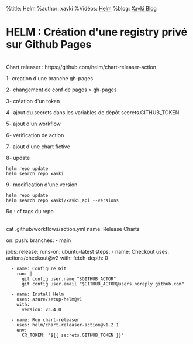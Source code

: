 %title: Helm
%author: xavki
%Vidéos: [Helm]()
%blog: [Xavki Blog](https://xavki.blog)

# HELM : Création d'une registry privé sur Github Pages

<br>
Chart releaser : https://github.com/helm/chart-releaser-action


1- creation d'une branche gh-pages

2- changement de conf de pages > gh-pages

3- création d'un token 

4- ajout du secrets dans les variables de dépôt
		secrets.GITHUB_TOKEN

5- ajout d'un workflow 

6- vérification de action

7- ajout d'une chart fictive

8- update 

```
helm repo update
helm search repo xavki
```

9- modification d'une version

```
helm repo update
helm search repo xavki/xavki_api --versions
```

Rq : cf tags du repo

<br>
cat .github/workflows/action.yml 
name: Release Charts

on:
  push:
    branches:
      - main

jobs:
  release:
    runs-on: ubuntu-latest
    steps:
      - name: Checkout
        uses: actions/checkout@v2
        with:
          fetch-depth: 0

      - name: Configure Git
        run: |
          git config user.name "$GITHUB_ACTOR"
          git config user.email "$GITHUB_ACTOR@users.noreply.github.com"

      - name: Install Helm
        uses: azure/setup-helm@v1
        with:
          version: v3.4.0

      - name: Run chart-releaser
        uses: helm/chart-releaser-action@v1.2.1
        env:
          CR_TOKEN: "${{ secrets.GITHUB_TOKEN }}"

